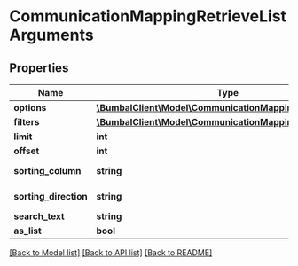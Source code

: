 # CommunicationMappingRetrieveListArguments

## Properties
Name | Type | Description | Notes
------------ | ------------- | ------------- | -------------
**options** | [**\BumbalClient\Model\CommunicationMappingOptionsModel**](CommunicationMappingOptionsModel.md) |  | [optional] 
**filters** | [**\BumbalClient\Model\CommunicationMappingFiltersModel**](CommunicationMappingFiltersModel.md) |  | [optional] 
**limit** | **int** |  | [optional] 
**offset** | **int** |  | [optional] 
**sorting_column** | **string** | Sorting Column | [optional] 
**sorting_direction** | **string** | Sorting Direction | [optional] 
**search_text** | **string** |  | [optional] 
**as_list** | **bool** |  | [optional] 

[[Back to Model list]](../README.md#documentation-for-models) [[Back to API list]](../README.md#documentation-for-api-endpoints) [[Back to README]](../README.md)



